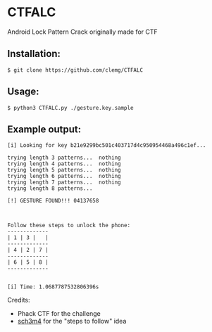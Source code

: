 # CTFALC
Android Lock Pattern Crack originally made for CTF


## Installation:
```shell
$ git clone https://github.com/clemg/CTFALC
```

## Usage:
```shell
$ python3 CTFALC.py ./gesture.key.sample 
```

## Example output:
```shell
[i] Looking for key b21e9299bc501c403717d4c950954468a496c1ef... 

trying length 3 patterns...  nothing
trying length 4 patterns...  nothing
trying length 5 patterns...  nothing
trying length 6 patterns...  nothing
trying length 7 patterns...  nothing
trying length 8 patterns...

[!] GESTURE FOUND!!! 04137658 



Follow these steps to unlock the phone:
-------------
| 1 | 3 |   |
-------------
| 4 | 2 | 7 |
-------------
| 6 | 5 | 8 |
------------- 


[i] Time: 1.0687787532806396s
```

Credits:
+ Phack CTF for the challenge
+ [sch3m4](https://github.com/sch3m4/androidpatternlock) for the "steps to follow" idea
